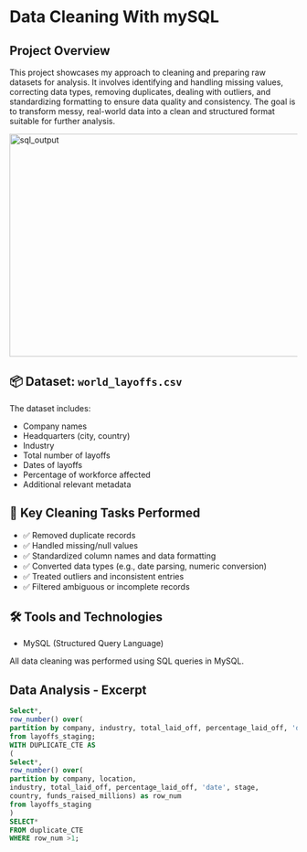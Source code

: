 # Data Cleaning With mySQL

## Project Overview
This project showcases my approach to cleaning and preparing raw datasets for analysis. It involves identifying and handling missing values, correcting data types, removing duplicates, dealing with outliers, and standardizing formatting to ensure data quality and consistency. The goal is to transform messy, real-world data into a clean and structured format suitable for further analysis.


<img width="1732" height="390" alt="sql_output" src="https://github.com/user-attachments/assets/6394054d-3d2e-423d-925e-9b8f65c3b369" />

## 📦 Dataset: `world_layoffs.csv`

The dataset includes:
- Company names
- Headquarters (city, country)
- Industry
- Total number of layoffs
- Dates of layoffs
- Percentage of workforce affected
- Additional relevant metadata

## 🧼 Key Cleaning Tasks Performed

- ✅ Removed duplicate records
- ✅ Handled missing/null values
- ✅ Standardized column names and data formatting
- ✅ Converted data types (e.g., date parsing, numeric conversion)
- ✅ Treated outliers and inconsistent entries
- ✅ Filtered ambiguous or incomplete records


## 🛠️ Tools and Technologies

- MySQL (Structured Query Language)

All data cleaning was performed using SQL queries in MySQL.

## Data Analysis - Excerpt
```SQL
Select*,
row_number() over(
partition by company, industry, total_laid_off, percentage_laid_off, 'date') as row_num
from layoffs_staging;
WITH DUPLICATE_CTE AS
(
Select*,
row_number() over(
partition by company, location, 
industry, total_laid_off, percentage_laid_off, 'date', stage, 
country, funds_raised_millions) as row_num
from layoffs_staging
)
SELECT*
FROM duplicate_CTE
WHERE row_num >1;
```
